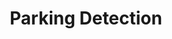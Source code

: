 ---
layout: page
title: Parking Detection
description: A system that can be used to automatically detect the available parking spaces in a local parking lot.
img: assets/img/parking_overview.png
importance: 3
category: personal
redirect_url: https://github.com/pliam1105/Parking-Detection
---